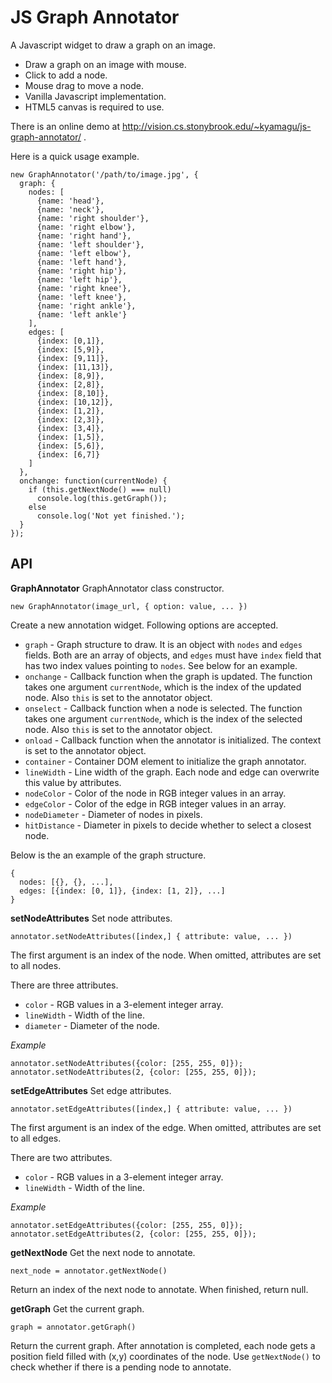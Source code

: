 JS Graph Annotator
==================

A Javascript widget to draw a graph on an image.

 * Draw a graph on an image with mouse.
 * Click to add a node.
 * Mouse drag to move a node.
 * Vanilla Javascript implementation.
 * HTML5 canvas is required to use.

There is an online demo at http://vision.cs.stonybrook.edu/~kyamagu/js-graph-annotator/ .

Here is a quick usage example.

    new GraphAnnotator('/path/to/image.jpg', {
      graph: {
        nodes: [
          {name: 'head'},
          {name: 'neck'},
          {name: 'right shoulder'},
          {name: 'right elbow'},
          {name: 'right hand'},
          {name: 'left shoulder'},
          {name: 'left elbow'},
          {name: 'left hand'},
          {name: 'right hip'},
          {name: 'left hip'},
          {name: 'right knee'},
          {name: 'left knee'},
          {name: 'right ankle'},
          {name: 'left ankle'}
        ],
        edges: [
          {index: [0,1]},
          {index: [5,9]},
          {index: [9,11]},
          {index: [11,13]},
          {index: [8,9]},
          {index: [2,8]},
          {index: [8,10]},
          {index: [10,12]},
          {index: [1,2]},
          {index: [2,3]},
          {index: [3,4]},
          {index: [1,5]},
          {index: [5,6]},
          {index: [6,7]}
        ]
      },
      onchange: function(currentNode) {
        if (this.getNextNode() === null)
          console.log(this.getGraph());
        else
          console.log('Not yet finished.');
      }
    });

API
---

__GraphAnnotator__ GraphAnnotator class constructor.

    new GraphAnnotator(image_url, { option: value, ... })

Create a new annotation widget. Following options are accepted.

 * `graph` - Graph structure to draw. It is an object with `nodes` and `edges`
             fields. Both are an array of objects, and `edges` must have
             `index` field that has two index values pointing to `nodes`. See
             below for an example.
 * `onchange` - Callback function when the graph is updated. The function takes
                one argument `currentNode`, which is the index of the updated
                node. Also `this` is set to the annotator object.
 * `onselect` - Callback function when a node is selected. The function takes
                one argument `currentNode`, which is the index of the selected
                node. Also `this` is set to the annotator object.
 * `onload` - Callback function when the annotator is initialized. The context
              is set to the annotator object.
 * `container` - Container DOM element to initialize the graph annotator.
 * `lineWidth` - Line width of the graph. Each node and edge can overwrite
                 this value by attributes.
 * `nodeColor` - Color of the node in RGB integer values in an array.
 * `edgeColor` - Color of the edge in RGB integer values in an array.
 * `nodeDiameter` - Diameter of nodes in pixels.
 * `hitDistance` - Diameter in pixels to decide whether to select a closest
                   node.

Below is the an example of the graph structure.

    {
      nodes: [{}, {}, ...],
      edges: [{index: [0, 1]}, {index: [1, 2]}, ...]
    }

__setNodeAttributes__ Set node attributes.

    annotator.setNodeAttributes([index,] { attribute: value, ... })

The first argument is an index of the node. When omitted, attributes are set to
all nodes.

There are three attributes.

* `color` - RGB values in a 3-element integer array.
* `lineWidth` - Width of the line.
* `diameter` - Diameter of the node.

_Example_

    annotator.setNodeAttributes({color: [255, 255, 0]});
    annotator.setNodeAttributes(2, {color: [255, 255, 0]});

__setEdgeAttributes__ Set edge attributes.

    annotator.setEdgeAttributes([index,] { attribute: value, ... })

The first argument is an index of the edge. When omitted, attributes are set to
all edges.

There are two attributes.

* `color` - RGB values in a 3-element integer array.
* `lineWidth` - Width of the line.

_Example_

    annotator.setEdgeAttributes({color: [255, 255, 0]});
    annotator.setEdgeAttributes(2, {color: [255, 255, 0]});

__getNextNode__ Get the next node to annotate.

    next_node = annotator.getNextNode()

Return an index of the next node to annotate. When finished, return null.

__getGraph__ Get the current graph.

    graph = annotator.getGraph()

Return the current graph. After annotation is completed, each node gets a
position field filled with (x,y) coordinates of the node. Use `getNextNode()`
to check whether if there is a pending node to annotate.

